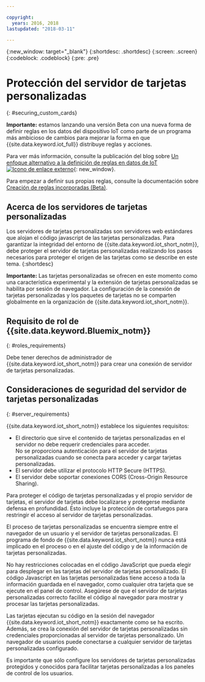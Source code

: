 ```yaml
---

copyright:
  years: 2016, 2018
lastupdated: "2018-03-11"

---
```


{:new_window: target="\_blank"}
{:shortdesc: .shortdesc}
{:screen: .screen}
{:codeblock: .codeblock}
{:pre: .pre}

# Protección del servidor de tarjetas personalizadas
{: #securing_custom_cards}

**Importante:** estamos lanzando una versión Beta con una nueva forma de definir reglas en los datos del dispositivo IoT como parte de un programa más ambicioso de cambios para mejorar la forma en que {{site.data.keyword.iot_full}} distribuye reglas y acciones.

Para ver más información, consulte la publicación del blog sobre [Un enfoque alternativo a la definición de reglas en datos de IoT ![Icono de enlace externo](../../../../icons/launch-glyph.svg "Icono de enlace externo")](https://developer.ibm.com/iotplatform/2018/03/01/alternative-approach-defining-rules-iot-data/){: new_window}.

Para empezar a definir sus propias reglas, consulte la documentación sobre [Creación de reglas incorporadas (Beta)](../../information_management/im_rules.html).

## Acerca de los servidores de tarjetas personalizadas

Los servidores de tarjetas personalizadas son servidores web estándares que alojan el código javascript de las tarjetas personalizadas. Para garantizar la integridad del entorno de {{site.data.keyword.iot_short_notm}}, debe proteger el servidor de tarjetas personalizadas realizando los pasos necesarios para proteger el origen de las tarjetas como se describe en este tema.
{:shortdesc}

**Importante:** Las tarjetas personalizadas se ofrecen en este momento como una característica experimental y la extensión de tarjetas personalizadas se habilita por sesión de navegador. La configuración de la conexión de tarjetas personalizadas y los paquetes de tarjetas no se comparten globalmente en la organización de {{site.data.keyword.iot_short_notm}}.

## Requisito de rol de {{site.data.keyword.Bluemix_notm}}
{: #roles_requirements}

Debe tener derechos de administrador de {{site.data.keyword.iot_short_notm}} para crear una conexión de servidor de tarjetas personalizadas.

## Consideraciones de seguridad del servidor de tarjetas personalizadas
{: #server_requirements}

{{site.data.keyword.iot_short_notm}} establece los siguientes requisitos:
- El directorio que sirve el contenido de tarjetas personalizadas en el servidor no debe requerir credenciales para acceder.  
No se proporciona autenticación para el servidor de tarjetas personalizadas cuando se conecta para acceder y cargar tarjetas personalizadas.
- El servidor debe utilizar el protocolo HTTP Secure (HTTPS).
- El servidor debe soportar conexiones CORS (Cross-Origin Resource Sharing).  

Para proteger el código de tarjetas personalizadas y el propio servidor de tarjetas, el servidor de tarjetas debe localizarse y protegerse mediante defensa en profundidad. Esto incluye la protección de cortafuegos para restringir el acceso al servidor de tarjetas personalizadas.

El proceso de tarjetas personalizadas se encuentra siempre entre el navegador de un usuario y el servidor de tarjetas personalizadas. El programa de fondo de {{site.data.keyword.iot_short_notm}} nunca está implicado en el proceso o en el ajuste del código y de la información de tarjetas personalizadas.

No hay restricciones colocadas en el código JavaScript que pueda elegir para desplegar en las tarjetas del servidor de tarjetas personalizado. El código Javascript en las tarjetas personalizadas tiene acceso a toda la información guardada en el navegador, como cualquier otra tarjeta que se ejecute en el panel de control.  Asegúrese de que el servidor de tarjetas personalizadas correcto facilite el código al navegador para mostrar y procesar las tarjetas personalizadas.

Las tarjetas ejecutan su código en la sesión del navegador {{site.data.keyword.iot_short_notm}} exactamente como se ha escrito. Además, se crea la conexión del servidor de tarjetas personalizadas sin credenciales proporcionadas al servidor de tarjetas personalizado. Un navegador de usuarios puede conectarse a cualquier servidor de tarjetas personalizadas configurado.

Es importante que sólo configure los servidores de tarjetas personalizadas protegidos y conocidos para facilitar tarjetas personalizadas a los paneles de control de los usuarios.   
